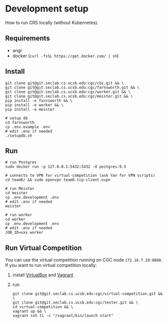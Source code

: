 # Development setup

How to run CRS locally (without Kubernetes).

## Requirements

* angr
* docker (`curl -fsSL https://get.docker.com/ | sh`)


## Install

```
git clone git@git.seclab.cs.ucsb.edu:cgc/cbs.git && \
git clone git@git.seclab.cs.ucsb.edu:cgc/farnsworth.git && \
git clone git@git.seclab.cs.ucsb.edu:cgc/worker.git && \
git clone git@git.seclab.cs.ucsb.edu:cgc/meister.git && \
pip install -e farnsworth && \
pip install -e worker && \
pip install -e meister

# setup db
cd farnsworth
cp .env.example .env
# edit .env if needed
./setupdb.sh
```


## Run

```
# run Postgres
sudo docker run -p 127.0.0.1:5432:5432 -d postgres:9.5

# connecto to VPN for virtual-competition (ask Yan for VPN scripts)
cd team6/ && sudo openvpn team6-tcp-client.ovpn

# run Meister
cd meister
cp .env.development .env
# edit .env if needed
meister

# run worker
cd worker
cp .env.development .env
# edit .env if needed
JOB_ID=xxx worker
```


## Run Virtual Competition

You can use the virtual competition running on CGC node `172.16.7.19:8888`.
If you want to run virtual competition locally:

1. install [VirtualBox](https://www.virtualbox.org/wiki/Downloads) and [Vagrant](https://www.vagrantup.com/downloads.html)
2. run

   ```
   git clone git@git.seclab.cs.ucsb.edu:cgc/virtual-competition.git && \
   git clone git@git.seclab.cs.ucsb.edu:cgc/tester.git && \
   cd virtual-competition && \
   vagrant up && \
   vagrant ssh ti -c "/vagrant/bin/launch start"
   ```
